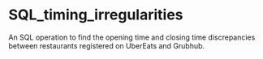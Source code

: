 # SQL_timing_irregularities
An SQL operation to find the opening time and closing time discrepancies between restaurants registered on UberEats and Grubhub.
